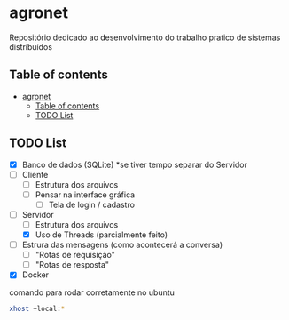# agronet

Repositório dedicado ao desenvolvimento do trabalho pratico de sistemas distribuídos

## Table of contents

- [agronet](#agronet)
  - [Table of contents](#table-of-contents)
  - [TODO List](#todo-list)

## TODO List

- [X] Banco de dados (SQLite) *se tiver tempo separar do Servidor
- [ ] Cliente
  - [ ] Estrutura dos arquivos
  - [ ] Pensar na interface gráfica
    - [ ] Tela de login / cadastro
- [ ] Servidor
  - [ ] Estrutura dos arquivos
  - [X] Uso de Threads (parcialmente feito)
- [ ] Estrura das mensagens (como acontecerá a conversa)
  - [ ] "Rotas de requisição"
  - [ ] "Rotas de resposta"
- [X] Docker

comando para rodar corretamente no ubuntu

```bash
xhost +local:*
```

